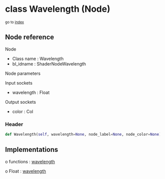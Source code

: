 # class Wavelength (Node)

<sub>go to [index](/docs/index.md)</sub>

## Node reference

Node
 - Class name : Wavelength
 - bl_idname : ShaderNodeWavelength

Node parameters

Input sockets
 - wavelength : Float

Output sockets
 - color : Col

### Header

``` python
def Wavelength(self, wavelength=None, node_label=None, node_color=None):
```

## Implementations

o functions : [wavelength](/docs/Shader_classes/GLOBAL.md#wavelength)

o Float : [wavelength](/docs/Shader_classes/Float.md#wavelength)


